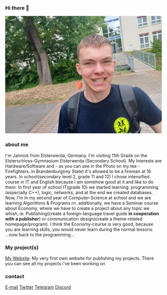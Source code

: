 ### Hi there 👋
![Me with a rose](images/Rose.jpg)

### about me
I'm Jannick from Elsterwerda, Germany.
I'm visiting 11th Grade on the Elsterschloss-Gymnasium Elsterwerda (Secondary School).
My Interests are Hardware/Software and - as you can see in the Photo on my tee - Firefighters. in Brandenburg(my State) it's allowed to be a fireman at 16 years.
In school(secondary level 2, grade 11 and 12) I chose intensified course in IT and English because i am somehow good at it and like to do them.
In first year of school IT(grade 10) we started learning: programming (especially C++), logic, networks, and at the end we created databases.
Now, I'm in my second year of Computer-Science at school and we are learning Algorithms & Programs rn.
additionally, we have a Seminar course about Economy, where we have to create a project about any topic we whish, ie. Publishing(create a foreign-language travel guide **in cooperation with a publisher**) or communication design(create a theme-related homepage/program).
I think the Economy-course is very good, because you are learning skills, you would never learn during the normal lessons.
...now back to the programming...

### My project(s)
[My Website](kuntzschi.de): My very first own website for publishing my projects. There you can see all my projects i've been working on

### contact
[E-mail](mailto:kuntzschi@kuntzschi.de)
[Twitter](twitter.com/toxic_jannick)
[Telegram](telegram.me/toxic_jannick)
[Discord](discord.com/toxic_jannick)


<!--!
**toxic-jannick/toxic-jannick** is a ✨ _special_ ✨ repository because its `README.md` (this file) appears on your GitHub profile.

Here are some ideas to get you started:

- 🔭 I’m currently working on ...
- 🌱 I’m currently learning ...
- 👯 I’m looking to collaborate on ...
- 🤔 I’m looking for help with ...
- 💬 Ask me about ...
- 📫 How to reach me: ...
- 😄 Pronouns: ...!

- ⚡ Fun fact: ...
-->
